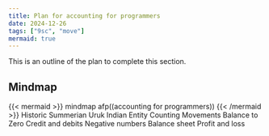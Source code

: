 ```yaml
---
title: Plan for accounting for programmers
date: 2024-12-26
tags: ["9sc", "move"]
mermaid: true
---
```


This is an outline of the plan to complete this section.

## Mindmap

{{< mermaid >}}
mindmap
  afp((accounting for programmers))
{{< /mermaid >}}
  Historic
    Summerian Uruk
    Indian
  Entity
  Counting
  Movements
    Balance to Zero
    Credit and debits
    Negative numbers
  Balance sheet
  Profit and loss
